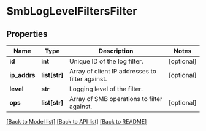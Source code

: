 # SmbLogLevelFiltersFilter

## Properties
Name | Type | Description | Notes
------------ | ------------- | ------------- | -------------
**id** | **int** | Unique ID of the log filter. | [optional] 
**ip_addrs** | **list[str]** | Array of client IP addresses to filter against. | [optional] 
**level** | **str** | Logging level of the filter. | 
**ops** | **list[str]** | Array of SMB operations to filter against. | [optional] 

[[Back to Model list]](../README.md#documentation-for-models) [[Back to API list]](../README.md#documentation-for-api-endpoints) [[Back to README]](../README.md)


